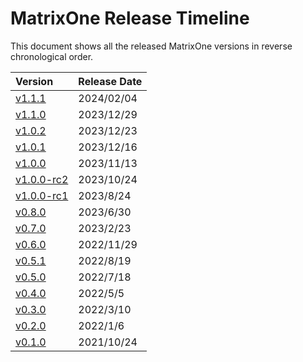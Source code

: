 # **MatrixOne Release Timeline**

This document shows all the released MatrixOne versions in reverse chronological order.

| **Version**                 | **Release Date** |
| :-------------------------- | :--------------- |
| [v1.1.1](v1.1.1.md)         | 2024/02/04       |
| [v1.1.0](v1.1.0.md)         | 2023/12/29       |
| [v1.0.2](v1.0.2.md)         | 2023/12/23       |
| [v1.0.1](v1.0.1.md)         | 2023/12/16       |
| [v1.0.0](v1.0.0.md)         | 2023/11/13       |
| [v1.0.0-rc2](v1.0.0-rc2.md) | 2023/10/24       |
| [v1.0.0-rc1](v1.0.0-rc1.md) | 2023/8/24        |
| [v0.8.0](v0.8.0.md)         | 2023/6/30        |
| [v0.7.0](v0.7.0.md)         | 2023/2/23        |
| [v0.6.0](v0.6.0.md)         | 2022/11/29       |
| [v0.5.1](v0.5.1.md)         | 2022/8/19        |
| [v0.5.0](v0.5.0.md)         | 2022/7/18        |
| [v0.4.0](v0.4.0.md)         | 2022/5/5         |
| [v0.3.0](v0.3.0.md)         | 2022/3/10        |
| [v0.2.0](v0.2.0.md)         | 2022/1/6         |
| [v0.1.0](v0.1.0.md)         | 2021/10/24       |
